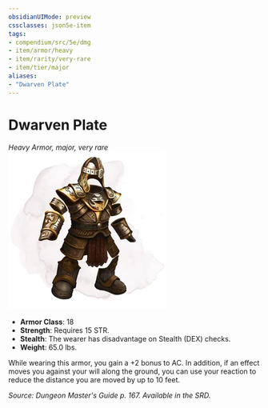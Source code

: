 ```yaml
---
obsidianUIMode: preview
cssclasses: json5e-item
tags:
- compendium/src/5e/dmg
- item/armor/heavy
- item/rarity/very-rare
- item/tier/major
aliases: 
- "Dwarven Plate"
---
```

# Dwarven Plate
*Heavy Armor, major, very rare*  
![](https://raw.githubusercontent.com/5etools-mirror-2/5etools-img/main/items/DMG/Dwarven%20Plate.webp#right)  

- **Armor Class**: 18
- **Strength**: Requires 15 STR.
- **Stealth**: The wearer has disadvantage on Stealth (DEX) checks.
- **Weight**: 65.0 lbs.

While wearing this armor, you gain a +2 bonus to AC. In addition, if an effect moves you against your will along the ground, you can use your reaction to reduce the distance you are moved by up to 10 feet.

*Source: Dungeon Master's Guide p. 167. Available in the SRD.*